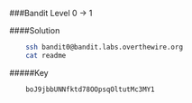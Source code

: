 ###Bandit Level 0 -> 1

####Solution
```bash
	ssh bandit0@bandit.labs.overthewire.org
	cat readme
```


#####Key
```
	boJ9jbbUNNfktd78OOpsqOltutMc3MY1
```
